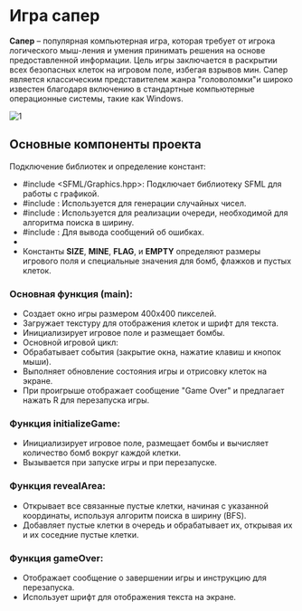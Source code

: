 # Игра сапер

**Сапер** – популярная компьютерная игра, которая требует от игрока логического мыш-ления и умения принимать решения на основе предоставленной информации.
Цель игры заключается в раскрытии всех безопасных клеток на игровом поле, избегая взрывов мин. Сапер является классическим представителем жанра "головоломки"и широко известен благодаря включению в стандартные компьютерные операционные системы, такие как Windows.

![1](https://github.com/user-attachments/assets/7b91d604-31d8-445b-908e-feb92b50bb30)

## Основные компоненты проекта
Подключение библиотек и определение констант:

- #include <SFML/Graphics.hpp>: Подключает библиотеку SFML для работы с графикой.
- #include <ctime>: Используется для генерации случайных чисел.
- #include <queue>: Используется для реализации очереди, необходимой для алгоритма поиска в ширину.
- #include <iostream>: Для вывода сообщений об ошибках.
- 
- Константы **SIZE**, **MINE**, **FLAG**, и **EMPTY** определяют размеры игрового поля и специальные значения для бомб, флажков и пустых клеток.

### Основная функция (main):

- Создает окно игры размером 400x400 пикселей.
- Загружает текстуру для отображения клеток и шрифт для текста.
- Инициализирует игровое поле и размещает бомбы.
- Основной игровой цикл:
- Обрабатывает события (закрытие окна, нажатие клавиш и кнопок мыши).
- Выполняет обновление состояния игры и отрисовку клеток на экране.
- При проигрыше отображает сообщение "Game Over" и предлагает нажать R для перезапуска игры.

### Функция initializeGame:

- Инициализирует игровое поле, размещает бомбы и вычисляет количество бомб вокруг каждой клетки.
- Вызывается при запуске игры и при перезапуске.

###  Функция revealArea:

- Открывает все связанные пустые клетки, начиная с указанной координаты, используя алгоритм поиска в ширину (BFS).
- Добавляет пустые клетки в очередь и обрабатывает их, открывая их и их соседние пустые клетки.

###  Функция gameOver:

- Отображает сообщение о завершении игры и инструкцию для перезапуска.
- Использует шрифт для отображения текста на экране.
